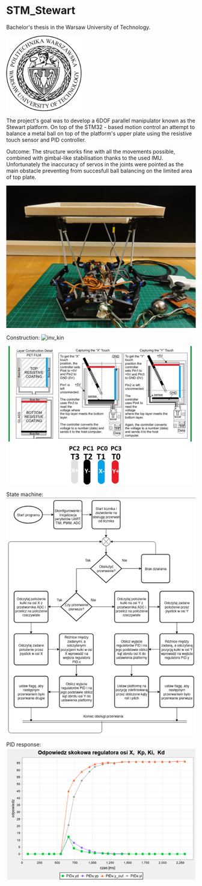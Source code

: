 # STM_Stewart
Bachelor's thesis in the Warsaw University of Technology.

<img src="https://github.com/Larook/STM_Stewart/blob/final/LaTeX_thesis/Thesis_images/logopw.png" width="200" height="200">

The project's goal was to develop a 6DOF parallel manipulator known as the Stewart platform.
On top of the STM32 - based motion control an attempt to balance a metal ball on top of the platform's upper plate using the resistive touch sensor and PID controller.

Outcome:
The structure works fine with all the movements possible, combined with gimbal-like stabilisation thanks to the used IMU.
Unfortunately the inaccuracy of servos in the joints were pointed as the main obstacle preventing from succesfull ball balancing on the limited area of top plate.

![build](https://github.com/Larook/STM_Stewart/blob/final/LaTeX_thesis/Thesis_images/Czesci_i_konstrukcja/Platforma_rzeczywista.JPG)

Construction:
![inv_kin](https://github.com/Larook/STM_Stewart/blob/final/LaTeX_thesis/Thesis_images/Kinematyka_odwrotna/noga_serwo_wymiary_1.png)

![touch_panel](https://github.com/Larook/STM_Stewart/blob/final/LaTeX_thesis/Thesis_images/TouchPanel/HOW%20IT%20SHOULD%20WORK.jpg)

State machine:
![state_machine](https://github.com/Larook/STM_Stewart/blob/final/LaTeX_thesis/Thesis_images/statemachine.png)


PID response:
![state_machine](https://github.com/Larook/STM_Stewart/blob/final/LaTeX_thesis/Thesis_images/step_response.png)
